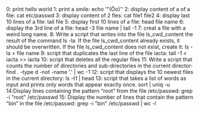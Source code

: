 0: print hello world
1: print a smile: echo '"(Ôo)'\'
2: display content of a of a file: cat  etc/passwd
3: display content of 2 fles: cat file1 file2
4: display last 10 lines of a file: tail file
5: display first 10 lines of a file: head file name
6: display the 3rd line of a file: head -3 file name | tail -1
7: creat a file with a weird long name.
8: Write a script that writes into the file ls_cwd_content the result of the command ls -la. If the file ls_cwd_content already exists, it should be overwritten. If the file ls_cwd_content does not exist, create it: ls -la > file name
9: script that duplicates the last line of the file iacta: tail -1 < iacta >> iacta
10: script that deletes all the regular files
11: Write a script that counts the number of directories and sub-directories in the current director: find . -type d -not -name '.' | wc -1
12: script that displays the 10 newest files in the current directory:  ls -t1 | head
13: script that takes a list of words as input and prints only words that appear exactly once. sort | uniq -u
14:Display lines containing the pattern “root” from the file /etc/passwd: grep -i "root" /etc/passwd
15: Display the number of lines that contain the pattern “bin” in the file /etc/passwd: grep -i "bin" /etc/passwd | wc -l 
